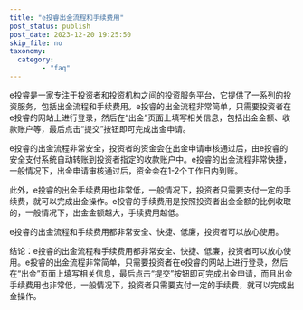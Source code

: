 ```yaml
---
title: "e投睿出金流程和手续费用"
post_status: publish
post_date: 2023-12-20 19:25:50
skip_file: no
taxonomy:
  category:
        - "faq"
---
```


e投睿是一家专注于投资者和投资机构之间的投资服务平台，它提供了一系列的投资服务，包括出金流程和手续费用。e投睿的出金流程非常简单，只需要投资者在e投睿的网站上进行登录，然后在“出金”页面上填写相关信息，包括出金金额、收款账户等，最后点击“提交”按钮即可完成出金申请。

e投睿的出金流程非常安全，投资者的资金会在出金申请审核通过后，由e投睿的安全支付系统自动转账到投资者指定的收款账户中。e投睿的出金流程非常快捷，一般情况下，出金申请审核通过后，资金会在1-2个工作日内到账。

此外，e投睿的出金手续费用也非常低，一般情况下，投资者只需要支付一定的手续费，就可以完成出金操作。e投睿的手续费用是按照投资者出金金额的比例收取的，一般情况下，出金金额越大，手续费用越低。

e投睿的出金流程和手续费用都非常安全、快捷、低廉，投资者可以放心使用。

结论：e投睿的出金流程和手续费用都非常安全、快捷、低廉，投资者可以放心使用。e投睿的出金流程非常简单，只需要投资者在e投睿的网站上进行登录，然后在“出金”页面上填写相关信息，最后点击“提交”按钮即可完成出金申请，而且出金手续费用也非常低，一般情况下，投资者只需要支付一定的手续费，就可以完成出金操作。
